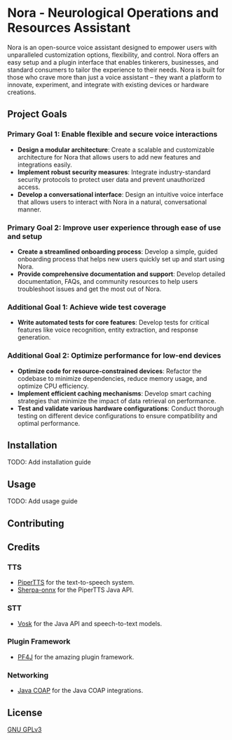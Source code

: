 # Nora - Neurological Operations and Resources Assistant
Nora is an open-source voice assistant designed to empower users with unparalleled customization options, flexibility, and control. Nora offers an easy setup and a plugin interface that enables tinkerers, businesses, and standard consumers to tailor the experience to their needs. Nora is built for those who crave more than just a voice assistant – they want a platform to innovate, experiment, and integrate with existing devices or hardware creations.

## Project Goals
### Primary Goal 1: Enable flexible and secure voice interactions
  - **Design a modular architecture**: Create a scalable and customizable architecture for Nora that allows users to add new features and integrations easily.
  - **Implement robust security measures**: Integrate industry-standard security protocols to protect user data and prevent unauthorized access.
  - **Develop a conversational interface**: Design an intuitive voice interface that allows users to interact with Nora in a natural, conversational manner. 
### Primary Goal 2: Improve user experience through ease of use and setup
  - **Create a streamlined onboarding process**: Develop a simple, guided onboarding process that helps new users quickly set up and start using Nora.
  - **Provide comprehensive documentation and support**: Develop detailed documentation, FAQs, and community resources to help users troubleshoot issues and get the most out of Nora.
### Additional Goal 1: Achieve wide test coverage
  - **Write automated tests for core features**: Develop tests for critical features like voice recognition, entity extraction, and response generation.
### Additional Goal 2: Optimize performance for low-end devices
  - **Optimize code for resource-constrained devices**: Refactor the codebase to minimize dependencies, reduce memory usage, and optimize CPU efficiency.
  - **Implement efficient caching mechanisms**: Develop smart caching strategies that minimize the impact of data retrieval on performance. 
  - **Test and validate various hardware configurations**: Conduct thorough testing on different device configurations to ensure compatibility and optimal performance. 

## Installation
TODO: Add installation guide

## Usage
TODO: Add usage guide

## Contributing

## Credits
### TTS
- [PiperTTS](https://github.com/rhasspy/piper) for the text-to-speech system.
- [Sherpa-onnx](https://github.com/k2-fsa/sherpa-onnx) for the PiperTTS Java API.
### STT
- [Vosk](https://github.com/alphacep/vosk-api) for the Java API and speech-to-text models.
### Plugin Framework
- [PF4J](https://github.com/pf4j/pf4j) for the amazing plugin framework.
### Networking
- [Java COAP](https://github.com/open-coap/java-coap) for the Java COAP integrations.

## License
[GNU GPLv3](https://choosealicense.com/licenses/gpl-3.0/)
